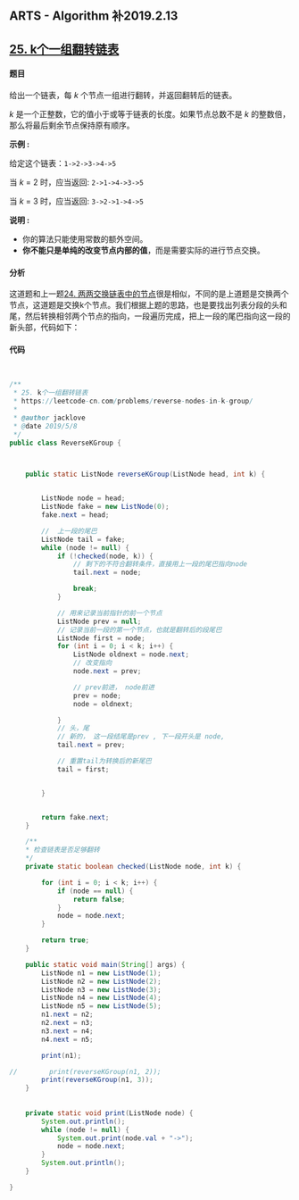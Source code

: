 ## ARTS - Algorithm 补2019.2.13

## [25. k个一组翻转链表](https://leetcode-cn.com/problems/reverse-nodes-in-k-group/)

#### 题目

给出一个链表，每 *k* 个节点一组进行翻转，并返回翻转后的链表。

*k* 是一个正整数，它的值小于或等于链表的长度。如果节点总数不是 *k* 的整数倍，那么将最后剩余节点保持原有顺序。

**示例 :**

给定这个链表：`1->2->3->4->5`

当 *k* = 2 时，应当返回: `2->1->4->3->5`

当 *k* = 3 时，应当返回: `3->2->1->4->5`

**说明 :**

- 你的算法只能使用常数的额外空间。
- **你不能只是单纯的改变节点内部的值**，而是需要实际的进行节点交换。

#### 分析

这道题和上一题[24. 两两交换链表中的节点](https://leetcode-cn.com/problems/swap-nodes-in-pairs/)很是相似，不同的是上道题是交换两个节点，这道题是交换k个节点。我们根据上题的思路，也是要找出列表分段的头和尾，然后转换相邻两个节点的指向，一段遍历完成，把上一段的尾巴指向这一段的新头部，代码如下：

#### 代码

```java


/**
 * 25. k个一组翻转链表
 * https://leetcode-cn.com/problems/reverse-nodes-in-k-group/
 *
 * @author jacklove
 * @date 2019/5/8
 */
public class ReverseKGroup {



    public static ListNode reverseKGroup(ListNode head, int k) {


        ListNode node = head;
        ListNode fake = new ListNode(0);
        fake.next = head;

        //  上一段的尾巴
        ListNode tail = fake;
        while (node != null) {
            if (!checked(node, k)) {
                // 剩下的不符合翻转条件，直接用上一段的尾巴指向node
                tail.next = node;

                break;
            }

          	// 用来记录当前指针的前一个节点
            ListNode prev = null;
          	// 记录当前一段的第一个节点，也就是翻转后的段尾巴
            ListNode first = node;
            for (int i = 0; i < k; i++) {
                ListNode oldnext = node.next;
                // 改变指向
                node.next = prev;

                // prev前进， node前进
                prev = node;
                node = oldnext;

            }
            // 头，尾
            // 新的， 这一段结尾是prev , 下一段开头是 node,
            tail.next = prev;

            // 重置tail为转换后的新尾巴
            tail = first;


        }


        return fake.next;
    }

  	/**
  	* 检查链表是否足够翻转
  	*/
    private static boolean checked(ListNode node, int k) {

        for (int i = 0; i < k; i++) {
            if (node == null) {
                return false;
            }
            node = node.next;
        }

        return true;
    }

    public static void main(String[] args) {
        ListNode n1 = new ListNode(1);
        ListNode n2 = new ListNode(2);
        ListNode n3 = new ListNode(3);
        ListNode n4 = new ListNode(4);
        ListNode n5 = new ListNode(5);
        n1.next = n2;
        n2.next = n3;
        n3.next = n4;
        n4.next = n5;

        print(n1);

//        print(reverseKGroup(n1, 2));
        print(reverseKGroup(n1, 3));
    }
  
  
    private static void print(ListNode node) {
        System.out.println();
        while (node != null) {
            System.out.print(node.val + "->");
            node = node.next;
        }
        System.out.println();
    }

}

```



